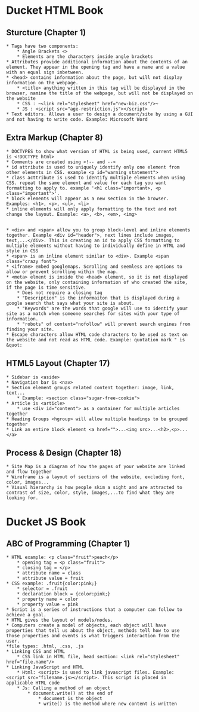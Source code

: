 # Ducket HTML Book

## Sturcture (Chapter 1)
    * Tags have two components:
        * Angle Brackets <>
        * Elements are the characters inside angle brackets
    * Attributes provide additional information about the contents of an element. They appear in the opening tag and have a name and a value with an equal sign inbetween.
    * <head> contains information about the page, but will not display information on the webpage. 
        * <title> anything written in this tag will be displayed in the browser, namine the title of the webpage, but will not be displayed on the website
        * CSS : ~<link rel="stylesheet" href="new-biz.css"/>~
        * JS : <script src="age-restriction.js"></script>
    * Text editors. Allows a user to design a document/site by using a GUI and not having to write code. Example: Microsoft Word
    


## Extra Markup (Chapter 8)
    * DOCTYPES to show what version of HTML is being used, current HTML5 is <!DOCTYPE html>
    * Comments are created using <!-- and -->
    * id attribute is used to uniquely identify only one element from other elements in CSS. example <p id="warning statement">
    * class acttribute is used to identify multiple elements when using CSS. repeat the same element and value for each tag you want formatting to apply to. example '<h1 class="important>, <p class="important">'. 
    * block elements will appear as a new section in the browser. Examples: <h1>, <p>, <ul>, <li>
    * inline elements will only apply formatting to the text and not change the layout. Example: <a>, <b>, <em>, <img>


    * <div> and <span> allow you to group block-level and inline elements together. Example <div id="header">, next lines include images, text,...</div>. This is creating an id to apply CSS formatting to multiple elements without having to individually define in HTML and style in CSS
    * <span> is an inline element similar to <div>. Example <span class="crazy font">
    * <iframe> embed googlemaps. Scrolling and seemless are options to allow or prevent scrolling within the map.
    * <meta> elment is inside the <head> element, so it is not displayed on the website, only containing information of who created the site, if the page is time sensitive. 
        * Does not require a closing tag
        * "Description" is the informaiton that is displayed during a google search that says what your site is about.
        * "Keywords" are the words that google will use to identify your site as a match when someone searches for sites with your type of information. 
        * "robots" of content="nofollow" will prevent search engines from finding your site.
    * Escape characters allow HTML code characters to be used as text on the website and not read as HTML code. Example: quotation mark " is &quot:

## HTML5 Layout (Chapter 17)
    * Sidebar is <aside>
    * Navigation bar is <nav>
    * Section element groups related content together: image, link, text...
        * Example: <section class="sugar-free-cookie">
    * Article is <article>
        * use <div id="content"> as a container for multiple articles together
    * Heading Groups <hgroup> will allow multiple headings to be grouped together
    * Link an entire block element <a href="">...<img src>...<h2>,<p>...</a>

## Process & Design (Chapter 18)
    * Site Map is a diagram of how the pages of your website are linked and flow together 
    * Wireframe is a layout of sections of the website, excluding font, color, images...
    * Visual hierarchy is how people skim a sight and are attracted to contrast of size, color, style, images,...to find what they are looking for.


# Ducket JS Book

## ABC of Programming (Chapter 1)
    * HTML example: <p class="fruit">peach</p>
        * opening tag = <p class="fruit">
        * closing tag = </p>
        * attribute name = class
        * attribute value = fruit
    * CSS example: .fruit{color:pink;}
        * selector = .fruit
        * declaration block = {color:pink;}
        * property name = color
        * property value = pink
    * Script is a series of instructions that a computer can follow to achieve a goal.
    * HTML gives the layout of models/nodes.
    * Computers create a model of objects, each object will have properties that tell us about the object, methods tell how to use those properties and events is what triggers interaction from the user.
    *file types: .html, .css, .js
    * Linking CSS and HTML
        * CSS link in HTML file, head section: <link rel="stylesheet" href="file.name"/>
    * Linking JavaScript and HTML 
        * Html: <script> is used to link javascript files. Example: <script src="filename.js></script>. This script is placed in applicable HTML code
        * Js: Calling a method of an object
            * document.write() at the end of
                * document is the object
                * write() is the method where new content is written 